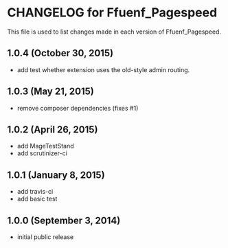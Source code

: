 # CHANGELOG for Ffuenf_Pagespeed

This file is used to list changes made in each version of Ffuenf_Pagespeed.

## 1.0.4 (October 30, 2015)

* add test whether extension uses the old-style admin routing.

## 1.0.3 (May 21, 2015)

* remove composer dependencies (fixes #1)

## 1.0.2 (April 26, 2015)

* add MageTestStand
* add scrutinizer-ci

## 1.0.1 (January 8, 2015)

* add travis-ci
* add basic test

## 1.0.0 (September 3, 2014)

* initial public release
